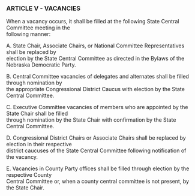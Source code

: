 ### ARTICLE V - VACANCIES

When a vacancy occurs, it shall be filled at the following State Central Committee meeting in the  
following manner:

A. State Chair, Associate Chairs, or National Committee Representatives shall be replaced by  
election by the State Central Committee as directed in the Bylaws of the Nebraska Democratic Party.

B. Central Committee vacancies of delegates and alternates shall be filled through nomination by  
the appropriate Congressional District Caucus with election by the State Central Committee.

C. Executive Committee vacancies of members who are appointed by the State Chair shall be filled  
through nomination by the State Chair with confirmation by the State Central Committee.

D. Congressional District Chairs or Associate Chairs shall be replaced by election in their respective  
district caucuses of the State Central Committee following notification of the vacancy.

E. Vacancies in County Party offices shall be filled through election by the respective County  
Central Committee or, when a county central committee is not present, by the State Chair.

